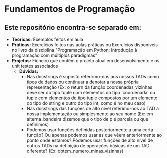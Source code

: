 # Fundamentos de Programação

## Este repositório encontra-se separado em:
- **Teóricas:** Exemplos feitos em aula
- **Práticas:** Exercícios feitos nas aulas práticas ou Exercícios disponíveis no livro da disciplina "Programação em Python: Introdução à programação com múltiplos paradigmas"
- **Projetos:** Ficheiro que contém o projeto atual em desenvolvimento e os unit testes associados
    - **Dúvidas:**
        - Nas docstrings é suposto referirmo-nos aos nossos TADs como tipos de dados ou continuar a denotar a nossa própria representação (Ex: o return da função coordenadas_vizinhas deve ser do tipo tuple com elementos do tipo 'coordenada' ou tuple com elementos do tipo tuple compostos por um elemento do tipo do string e outro do tipo int, como é no meu caso)
        - Nas docstrings das funções de alto nível referimo-nos ao TAD a nossa implementação ou simplesmente ao seu nome (Ex: em alterna_bandeira dizemos que o tipo de p é parcela ou que definimos)
       - Podemos usar funções definidas posteriormente a uma certa função? Ou apenas podemos usar as que vêem anteriormente ao ponto onde estamos? Podemos usar funções de alto nível de outros TADs na definição de operações básicas de um TAD diferente? (Ex: obtem_numero_minas_vizinhas)
